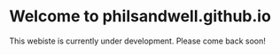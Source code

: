 # Welcome to philsandwell.github.io

This webiste is currently under development. Please come back soon!
